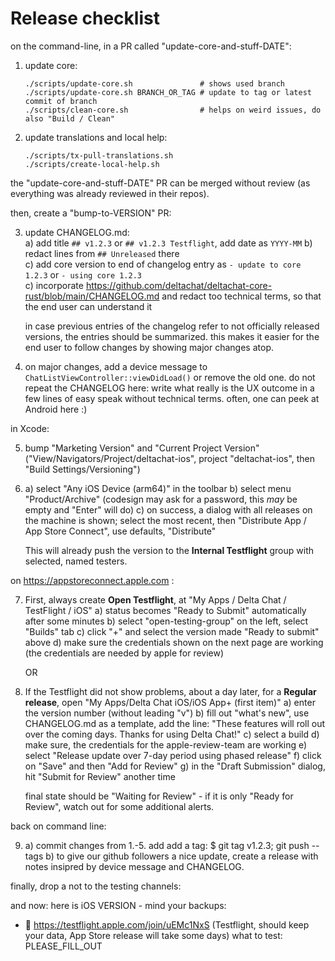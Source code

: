 # Release checklist

on the command-line, in a PR called "update-core-and-stuff-DATE":

1. update core:
   ```
   ./scripts/update-core.sh               # shows used branch
   ./scripts/update-core.sh BRANCH_OR_TAG # update to tag or latest commit of branch
   ./scripts/clean-core.sh                # helps on weird issues, do also "Build / Clean"
   ```

2. update translations and local help:
   ```
   ./scripts/tx-pull-translations.sh
   ./scripts/create-local-help.sh
   ```

the "update-core-and-stuff-DATE" PR can be merged without review
(as everything was already reviewed in their repos).

then, create a "bump-to-VERSION" PR:

3. update CHANGELOG.md:  
   a) add title `## v1.2.3` or `## v1.2.3 Testflight`, add date as `YYYY-MM`
   b) redact lines from `## Unreleased` there  
   c) add core version to end of changelog entry as `- update to core 1.2.3` or `- using core 1.2.3`  
   c) incorporate <https://github.com/deltachat/deltachat-core-rust/blob/main/CHANGELOG.md>
      and redact too technical terms, so that the end user can understand it

   in case previous entries of the changelog refer to not officially released versions,
   the entries should be summarized.
   this makes it easier for the end user to follow changes by showing major changes atop.

4. on major changes, add a device message to `ChatListViewController::viewDidLoad()`
   or remove the old one.
   do not repeat the CHANGELOG here: write what really is the UX outcome
   in a few lines of easy speak without technical terms.
   often, one can peek at Android here :)

in Xcode:

5. bump "Marketing Version" and "Current Project Version"
   ("View/Navigators/Project/deltachat-ios",
   project "deltachat-ios", then "Build Settings/Versioning")

6. a) select "Any iOS Device (arm64)" in the toolbar
   b) select menu "Product/Archive"
      (codesign may ask for a password, this _may_ be empty and "Enter" will do)
   c) on success, a dialog with all releases on the machine is shown;
      select the most recent,
      then "Distribute App / App Store Connect", use defaults, "Distribute"

   This will already push the version to the **Internal Testflight** group
   with selected, named testers.

on https://appstoreconnect.apple.com :

7. First, always create **Open Testflight**, at "My Apps / Delta Chat / TestFlight / iOS"
   a) status becomes "Ready to Submit" automatically after some minutes
   b) select "open-testing-group" on the left, select "Builds" tab
   c) click "+" and select the version made "Ready to submit" above
   d) make sure the credentials shown on the next page are working
      (the credentials are needed by apple for review)

   OR

8. If the Testflight did not show problems, about a day later,
   for a **Regular release**, open "My Apps/Delta Chat iOS/iOS App+ (first item)"
   a) enter the version number (without leading "v")
   b) fill out "what's new", use CHANGELOG.md as a template, add the line:
      "These features will roll out over the coming days. Thanks for using Delta Chat!"
   c) select a build
   d) make sure, the credentials for the apple-review-team are working
   e) select "Release update over 7-day period using phased release"
   f) click on "Save" and then "Add for Review"
   g) in the "Draft Submission" dialog, hit "Submit for Review" another time

   final state should be "Waiting for Review" - if it is only "Ready for Review",
   watch out for some additional alerts.

back on command line:

9. a) commit changes from 1.-5. add add a tag:
      $ git tag v1.2.3; git push --tags
   b) to give our github followers a nice update,
      create a release with notes insipred by device message and CHANGELOG.

finally, drop a not to the testing channels:

and now: here is iOS VERSION - mind your backups:
- 🍏 https://testflight.apple.com/join/uEMc1NxS (Testflight, should keep your data, App Store release will take some days)
what to test: PLEASE_FILL_OUT
